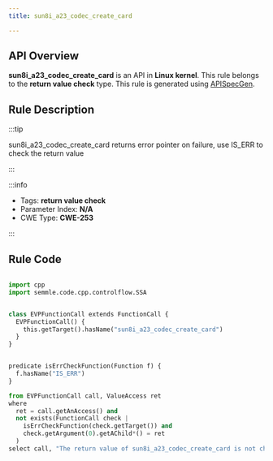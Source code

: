 ```yaml
---
title: sun8i_a23_codec_create_card

---
```



## API Overview
**sun8i_a23_codec_create_card** is an API in **Linux kernel**. This rule belongs to the **return value check** type. This rule is generated using [APISpecGen](../../tools/APISpecGen).
## Rule Description

:::tip

sun8i_a23_codec_create_card returns error pointer on failure, use IS_ERR to check the return value

:::

:::info

- Tags: **return value check**
- Parameter Index: **N/A**
- CWE Type: **CWE-253**

:::

## Rule Code
```python

import cpp
import semmle.code.cpp.controlflow.SSA


class EVPFunctionCall extends FunctionCall {
  EVPFunctionCall() {
    this.getTarget().hasName("sun8i_a23_codec_create_card")
  }
}


predicate isErrCheckFunction(Function f) {
  f.hasName("IS_ERR") 
}

from EVPFunctionCall call, ValueAccess ret
where
  ret = call.getAnAccess() and
  not exists(FunctionCall check |
    isErrCheckFunction(check.getTarget()) and
    check.getArgument(0).getAChild*() = ret
  )
select call, "The return value of sun8i_a23_codec_create_card is not checked with IS_ERR."
    
```